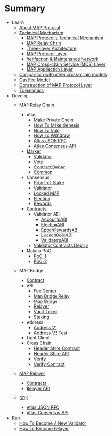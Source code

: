 # Summary

* Learn
  * [About MAP Protocol](learn/about.md)
  * [Technical Mechanism](architecture/overiew.md)
    * [MAP Protocol's Technical Mechanism](architecture/technical-mechanism.md)
    * [MAP Relay Chain](architecture/relay-chain.md)
    * [Three-layer Architecture](architecture/3layer.md)
    * [MAP Protocol Layer](architecture/protocl-layer.md)
    * [Verifaction & Maintenance Network](architecture/verifaction.md)
    * [MAP Cross-chain Service (MCS) Layer](architecture/mcs.md)
    * [MAP Appliaction Layer](architecture/application.md)
  * [Comparison with other cross-chain models](learn/comparison.md)
  * [Gas Fee Model](learn/fee.md)
  * [Construction of MAP Protocol Layer](learn/map-protocol-layers.md)
  * [Tokenomics](learn/tokenomics.md)
* Develop
  * MAP Relay Chain
    * Atlas
        * [Make Private Chain](map-chain/privatenet/PrivateNet.md) 
        * [How To Make Genesis](map-chain/validator/Overview/HowToMakeGenesis.md)
        * [How To Vote](map-chain/validator/Overview/HowToVote.md)
        * [How To Withdraw](map-chain/validator/Overview/HowToWithdraw.md)
        * [Atlas JSON RPC](rpc-api/RPC-API.md)
        * [Atlas Consensus API](map-chain/consensus/ConsensusAPI.md)
    * [Marker](map-chain/marker/Marker.md)
        * [Validator](map-chain/marker/AboutValidator.md)
        * [Vote](map-chain/marker/AboutVote.md)
        * [ContractOwner](map-chain/marker/AboutContractOwner.md)
        * [Common](map-chain/marker/AboutCommon.md)
    * Consensus
        * [Proof-of-Stake](map-chain/consensus/Proof-of-Stake.md)
        * [Validator](map-chain/validator/Validator.md)
        * [Locked MAP](map-chain/validator/LockedMAP.md)
        * [Election](map-chain/validator/Election.md)
        * [Rewards](map-chain/validator/Rewards.md)
    * [Contracts](map-chain/validator/contracts/ContractsAddress.md)
        * Validator ABI
            * [AccountsABI](map-chain/validator/contracts/ABI/AccountsABI.md)
            * [ElectionABI](map-chain/validator/contracts/ABI/ElectionABI.md)
            * [EpochRewardsABI](map-chain/validator/contracts/ABI/EpochRewardsABI.md)
            * [LockedGoldABI](map-chain/validator/contracts/ABI/LockedGoldABI.md)
            * [ValidatorsABI](map-chain/validator/contracts/ABI/ValidatorsABI.md)
        * [Validator Contracts Deploy](map-chain/validator/contracts/DeployContracts.md)
    * Makalu PoC
        * [PoC-1](Makalu-PoC/PoC-1.md)
        * [PoC-2](Makalu-PoC/PoC-2.md)
  * MAP Bridge
      * [Contract](map-bridge/contract/bridge.md)
      * ABI
        * [Fee Center](map-bridge/abi/FeeCenter.md)
        * [Map Bridge Relay](map-bridge/abi/MAPBridgeRelayV2.md)
        * [Map Bridge](map-bridge/abi/MAPBridgeV2.md)
        * [Relayer](map-bridge/abi/Relayer.md)
        * [Vault Token](map-bridge/abi/VToken.md)
        * [Staking](map-bridge/abi/MasterChef.md)
      * Address
        * [Address V1](map-bridge/address/bridge-v1.md)
        * [Address V2 Test](map-bridge/address/bridge_v2_test.md)
      * Light Client
      * Cross Chain
          * [Header Store Contract](cross-chain/light-client-data/Header-Store-Contract.md)
          * [Header Store API](cross-chain/light-client-data/Header-Store-API.md)
          * [Verify](cross-chain/tx-verify/Tx-Verify.md)
          * [Verify Contract](cross-chain/tx-verify/Tx-Verify-Contract.md)
  * [MAP Relayer](map-chain/relayer/Compass.md)
    * [Contracts](map-chain/relayer/Relayer-Contract.md)
    * [Relayer API](map-chain/relayer/Relayer-API.md)

  * SDK
    * [Atlas JSON RPC](rpc-api/RPC-API.md)
    * [Atlas Consensus API](map-chain/consensus/ConsensusAPI.md)
* Run
    * [How To Become A New Validator](map-chain/validator/Overview/HowToBecomeANewValidator.md)
    * [How To Become Relayer](map-chain/relayer/QuickStart.md)
